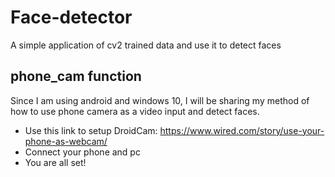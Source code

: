 # Face-detector
A simple application of cv2 trained data and use it to detect faces


## phone_cam function
Since I am using android and windows 10, I will be sharing my method of how to use phone camera as a video input and detect faces.
- Use this link to setup DroidCam: https://www.wired.com/story/use-your-phone-as-webcam/
- Connect your phone and pc
- You are all set!
